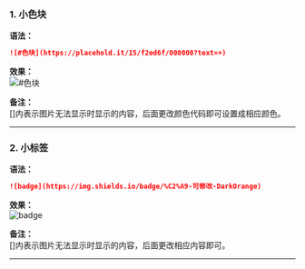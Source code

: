 ### 1. 小色块
**语法：**  
```markdown
![#色块](https://placehold.it/15/f2ed6f/000000?text=+)
```
**效果：**  
![#色块](https://placehold.it/15/f2ed6f/000000?text=+)  

**备注：**  
[]内表示图片无法显示时显示的内容，后面更改颜色代码即可设置成相应颜色。  
***
### 2. 小标签
**语法：**  
```markdown
![badge](https://img.shields.io/badge/%C2%A9-可修改-DarkOrange)
```
**效果：**  
![badge](https://img.shields.io/badge/%C2%A9-可修改-DarkOrange)

**备注：**  
[]内表示图片无法显示时显示的内容，后面更改相应内容即可。  
***
